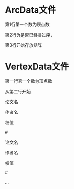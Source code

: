 # ArcData文件
第1行第一个数为顶点数

第2行为是否已经排过序，

第3行开始存放矩阵

# VertexData文件
第一行第一个数为顶点数

从第二行开始

论文名

作者名

权值

\#

论文名

作者名

权值

\#

...
